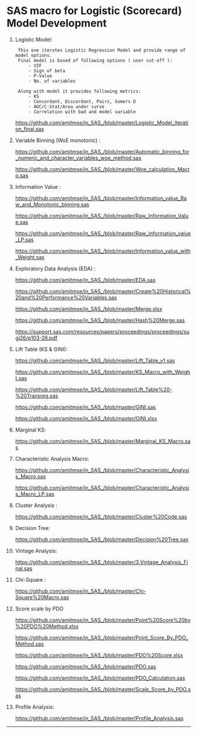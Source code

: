 # SAS macro for Logistic (Scorecard) Model Development

1. Logistic Model: 
	
 		This one iterates Logistic Regression Model and provide range of model options.
   		Final model is based of following options ( user cut-off ):
	   		- VIF
	   		- Sign of beta
	   		- P-Value
	   		- No. of variables
   
		Along with model it provides following metrics:
			- KS
			- Concordant, Discordant, Pairs, Somers D
			- AUC/C-Stat/Area under curve
			- Correlation with bad and model variable
   
   	https://github.com/amitmse/in_SAS_/blob/master/Logistic_Model_Iteration_final.sas

1. Variable Binning (WoE monotonic) :

      https://github.com/amitmse/in_SAS_/blob/master/Automatic_binning_for_numeric_and_character_variables_woe_method.sas
   
      https://github.com/amitmse/in_SAS_/blob/master/Woe_calculation_Macro.sas
   
2. Information Value :    

      https://github.com/amitmse/in_SAS_/blob/master/Information_value_Raw_and_Monotonic_binning.sas
   
      https://github.com/amitmse/in_SAS_/blob/master/Raw_Information_Value.sas
   
      https://github.com/amitmse/in_SAS_/blob/master/Raw_information_value_LP.sas
   
      https://github.com/amitmse/in_SAS_/blob/master/Information_value_with_Weight.sas
      
3. Exploratory Data Analysis (EDA) : 
      
      https://github.com/amitmse/in_SAS_/blob/master/EDA.sas
   
      https://github.com/amitmse/in_SAS_/blob/master/Create%20Historical%20and%20Performance%20Variables.sas
   
      https://github.com/amitmse/in_SAS_/blob/master/Merge.xlsx
   
      https://github.com/amitmse/in_SAS_/blob/master/Hash%20Merge.sas
   
      https://support.sas.com/resources/papers/proceedings/proceedings/sugi26/p103-26.pdf

4. Lift Table (KS & GINI):

      https://github.com/amitmse/in_SAS_/blob/master/Lift_Table_v1.sas
   
      https://github.com/amitmse/in_SAS_/blob/master/KS_Macro_with_Weight.sas
   
      https://github.com/amitmse/in_SAS_/blob/master/Lift_Table%20-%20Transreg.sas
   
      https://github.com/amitmse/in_SAS_/blob/master/GINI.sas
   
      https://github.com/amitmse/in_SAS_/blob/master/GINI.xlsx

5. Marginal KS:

      https://github.com/amitmse/in_SAS_/blob/master/Marginal_KS_Macro.sas

6. Characteristic Analysis Macro:

      https://github.com/amitmse/in_SAS_/blob/master/Characteristic_Analysis_Macro.sas
    
      https://github.com/amitmse/in_SAS_/blob/master/Characteristic_Analysis_Macro_LP.sas

7. Cluster Analysis : 

      https://github.com/amitmse/in_SAS_/blob/master/Cluster%20Code.sas

8. Decision Tree:

      https://github.com/amitmse/in_SAS_/blob/master/Decision%20Tree.sas

9. Vintage Analysis:

      https://github.com/amitmse/in_SAS_/blob/master/3.Vintage_Analysis_Final.sas

10. Chi-Square :

      https://github.com/amitmse/in_SAS_/blob/master/Chi-Square%20Macro.sas

11. Score scale by PDO

      https://github.com/amitmse/in_SAS_/blob/master/Point%20Score%20by%20PDO%20Method.xlsx
    
      https://github.com/amitmse/in_SAS_/blob/master/Point_Score_By_PDO_Method.sas
    
      https://github.com/amitmse/in_SAS_/blob/master/PDO%20Score.xlsx
    
      https://github.com/amitmse/in_SAS_/blob/master/PDO.sas
    
      https://github.com/amitmse/in_SAS_/blob/master/PDO_Calculation.sas
    
      https://github.com/amitmse/in_SAS_/blob/master/Scale_Score_by_PDO.sas
      
12. Profile Analysis:

      https://github.com/amitmse/in_SAS_/blob/master/Profile_Analysis.sas

***************************************************************************************************************
